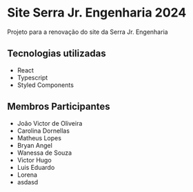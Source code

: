 # Site Serra Jr. Engenharia 2024

Projeto para a renovação do site da Serra Jr. Engenharia

## Tecnologias utilizadas
- React
- Typescript
- Styled Components

## Membros Participantes
- João Victor de Oliveira
- Carolina Dornellas
- Matheus Lopes
- Bryan Angel
- Wanessa de Souza
- Victor Hugo
- Luis Eduardo
- Lorena
- asdasd